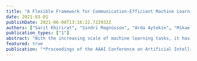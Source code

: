 ```yaml
---
title: "A Flexible Framework for Communication-Efficient Machine Learning"
date: 2021-03-01
publishDate: 2021-06-08T13:16:22.722932Z
authors: ["Sarit Khirirat", "Sindri Magnússon", "Arda Aytekin", "Mikael Johansson"]
publication_types: ["1"]
abstract: "With the increasing scale of machine learning tasks, it has become essential to reduce the communication between computing nodes. Early work on gradient compression focused on the bottleneck between CPUs and GPUs, but communication-efficiency is now needed in a variety of different system architectures, from high-performance clusters to energy-constrained IoT devices. In the current practice, compression levels are typically chosen before training and settings that work well for one task may be vastly suboptimal for another dataset on another architecture. In this paper, we propose a flexible framework which adapts the compression level to the true gradient at each iteration, maximizing the improvement in the objective function that is achieved per communicated bit. Our framework is easy to adapt from one technology to the next by modeling how the communication cost depends on the compression level for the specific technology. Theoretical results and practical experiments indicate that the automatic tuning strategies significantly increase communication efficiency on several state-of-the-art compression schemes."
featured: true
publication: "*Proceedings of the AAAI Conference on Artificial Intelligence*"
---
```


